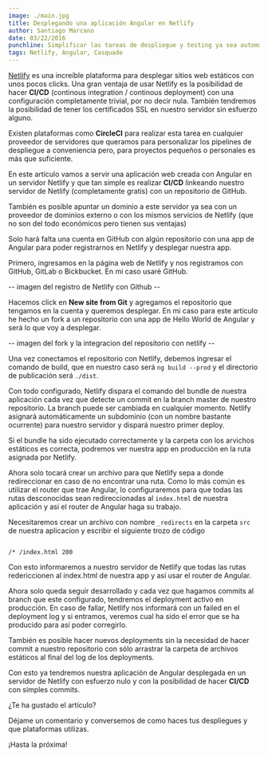```yaml
---
image: ./main.jpg
title: Desplegando una aplicación Angular en Netlify
author: Santiago Marcano
date: 03/22/2016
punchline: Simplificar las tareas de despliegue y testing ya sea automatizado o manual es beneficioso para agilizar el workflow con el que trabajamos. En este artículo veremos como Netlify nos puede ayudar con el despligue con una configuracion prácticamente mínima y unos pocos clicks.
tags: Netlify, Angular, Casquade
---
```


[Netlify](https://www.netlify.com) es una increíble plataforma para desplegar sitios web estáticos con unos pocos clicks. Una gran ventaja de usar Netlify es la posibilidad de hacer **CI/CD** (continous integration / continous deployment) con una configuración completamente trivial, por no decir nula. También tendremos la posibilidad de tener los certificados SSL en nuestro servidor sin esfuerzo alguno.

Existen plataformas como **CircleCI** para realizar esta tarea en cualquier proveedor de servidores que queramos para personalizar los pipelines de despliegue a conveniencia pero, para proyectos pequeños o personales es más que suficiente. 

En este artículo vamos a servir una aplicación web creada con Angular en un servidor Netlify y que tan simple es realizar **CI/CD** linkeando nuestro servidor de Netlify (completamente gratis) con un repositorio de GitHub.

También es posible apuntar un dominio a este servidor ya sea con un proveedor de dominios externo o con los mismos servicios de Netlify (que no son del todo económicos pero tienen sus ventajas)

Solo hará falta una cuenta en GitHub con algún repositorio con una app de Angular para poder registrarnos en Netlify y desplegar nuestra app.

Primero, ingresamos en la página web de Netlify y nos registramos con GitHub, GitLab o Bickbucket. En mi caso usaré GitHub.

-- imagen del registro de Netlify con Github --

Hacemos click en **New site from Git** y agregamos el repositorio que tengamos en la cuenta y queremos desplegar. En mi caso para este artículo he hecho un fork a un repositorio con una app de Hello World de Angular y será lo que voy a desplegar. 

-- imagen del fork y la integracion del repositorio con netlify --

Una vez conectamos el repositorio con Netlify, debemos ingresar el comando de build, que en nuestro caso será `ng build --prod` y el directorio de publicación será `./dist`.

Con todo configurado, Netlify dispara el comando del bundle de nuestra aplicación cada vez que detecte un commit en la branch master de nuestro repositorio. La branch puede ser cambiada en cualquier momento. Netlify asignará automáticamente un subdominio (con un nombre bastante ocurrente) para nuestro servidor y dispará nuestro primer deploy.

Si el bundle ha sido ejecutado correctamente y la carpeta con los arvichos estáticos es correcta, podremos ver nuestra app en producción en la ruta asignada por Netlify.

Ahora solo tocará crear un archivo para que Netlify sepa a donde redireccionar en caso de no encontrar una ruta. Como lo más común es utilizar el router que trae Angular, lo configuraremos para que todas las rutas desconocidas sean redireccionadas al `index.html` de nuestra aplicación y asi el router de Angular haga su trabajo.

Necesitaremos crear un archivo con nombre `_redirects` en la carpeta `src` de nuestra aplicacion y escribir el siguiente trozo de código

```_redirects

/* /index.html 200

```

Con esto informaremos a nuestro servidor de Netlify que todas las rutas redericcionen al index.html de nuestra app y así usar el router de Angular.

Ahora solo queda seguir desarrollado y cada vez que hagamos commits al branch que este configurado, tendremos el deployment activo en producción. En caso de fallar, Netlify nos informará con un failed en el deployment log y si entramos, veremos cual ha sido el error que se ha producido para así poder corregirlo.

También es posible hacer nuevos deployments sin la necesidad de hacer commit a nuestro repositorio con sólo arrastrar la carpeta de archivos estáticos al final del log de los deployments.

Con esto ya tendremos nuestra aplicación de Angular desplegada en un servidor de Netlify con esfuerzo nulo y con la posibilidad de hacer **CI/CD** con simples commits.

¿Te ha gustado el artículo? 

Déjame un comentario y conversemos de como haces tus despliegues y que plataformas utilizas.

¡Hasta la próxima!











